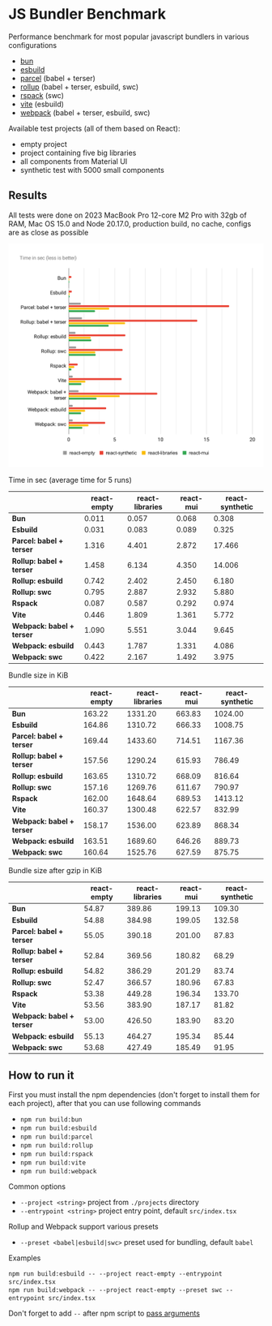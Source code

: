 # JS Bundler Benchmark

Performance benchmark for most popular javascript bundlers in various configurations

- [bun](https://bun.sh/)
- [esbuild](https://esbuild.github.io/)
- [parcel](https://parceljs.org/) (babel + terser)
- [rollup](https://rollupjs.org/) (babel + terser, esbuild, swc)
- [rspack](https://rspack.dev/) (swc)
- [vite](https://vitejs.dev/) (esbuild)
- [webpack](https://webpack.js.org/) (babel + terser, esbuild, swc)

Available test projects (all of them based on React):

- empty project
- project containing five big libraries
- all components from Material UI
- synthetic test with 5000 small components

## Results

All tests were done on 2023 MacBook Pro 12-core M2 Pro with 32gb of RAM, Mac OS 15.0 and Node 20.17.0, production build, no cache, configs are as close as possible

![Build time in sec](images/build-time-in-sec.svg "Build time in sec")

Time in sec (average time for 5 runs)

|                             | **react-empty** | **react-libraries** | **react-mui** | **react-synthetic** | 
|-----------------------------|-----------------|---------------------|---------------|---------------------| 
| **Bun**                     | 0.011           | 0.057               | 0.068         | 0.308               | 
| **Esbuild**                 | 0.031           | 0.083               | 0.089         | 0.325               | 
| **Parcel: babel + terser**  | 1.316           | 4.401               | 2.872         | 17.466              | 
| **Rollup: babel + terser**  | 1.458           | 6.134               | 4.350         | 14.006              | 
| **Rollup: esbuild**         | 0.742           | 2.402               | 2.450         | 6.180               | 
| **Rollup: swc**             | 0.795           | 2.887               | 2.932         | 5.880               | 
| **Rspack**                  | 0.087           | 0.587               | 0.292         | 0.974               | 
| **Vite**                    | 0.446           | 1.809               | 1.361         | 5.772               | 
| **Webpack: babel + terser** | 1.090           | 5.551               | 3.044         | 9.645               | 
| **Webpack: esbuild**        | 0.443           | 1.787               | 1.331         | 4.086               | 
| **Webpack: swc**            | 0.422           | 2.167               | 1.492         | 3.975               |

Bundle size in KiB

|                             | **react-empty** | **react-libraries** | **react-mui** | **react-synthetic** | 
|-----------------------------|-----------------|---------------------|---------------|---------------------| 
| **Bun**                     | 163.22          | 1331.20             | 663.83        | 1024.00             | 
| **Esbuild**                 | 164.86          | 1310.72             | 666.33        | 1008.75             | 
| **Parcel: babel + terser**  | 169.44          | 1433.60             | 714.51        | 1167.36             | 
| **Rollup: babel + terser**  | 157.56          | 1290.24             | 615.93        | 786.49              | 
| **Rollup: esbuild**         | 163.65          | 1310.72             | 668.09        | 816.64              | 
| **Rollup: swc**             | 157.16          | 1269.76             | 611.67        | 790.97              | 
| **Rspack**                  | 162.00          | 1648.64             | 689.53        | 1413.12             | 
| **Vite**                    | 160.37          | 1300.48             | 622.57        | 832.99              | 
| **Webpack: babel + terser** | 158.17          | 1536.00             | 623.89        | 868.34              | 
| **Webpack: esbuild**        | 163.51          | 1689.60             | 646.26        | 889.73              | 
| **Webpack: swc**            | 160.64          | 1525.76             | 627.59        | 875.75              |

Bundle size after gzip in KiB

|                             | **react-empty** | **react-libraries** | **react-mui** | **react-synthetic** | 
|-----------------------------|-----------------|---------------------|---------------|---------------------| 
| **Bun**                     | 54.87           | 389.86              | 199.13        | 109.30              | 
| **Esbuild**                 | 54.88           | 384.98              | 199.05        | 132.58              | 
| **Parcel: babel + terser**  | 55.05           | 390.18              | 201.00        | 87.83               | 
| **Rollup: babel + terser**  | 52.84           | 369.56              | 180.82        | 68.29               | 
| **Rollup: esbuild**         | 54.82           | 386.29              | 201.29        | 83.74               | 
| **Rollup: swc**             | 52.47           | 366.57              | 180.96        | 67.83               | 
| **Rspack**                  | 53.38           | 449.28              | 196.34        | 133.70              | 
| **Vite**                    | 53.56           | 383.90              | 187.17        | 81.82               | 
| **Webpack: babel + terser** | 53.00           | 426.50              | 183.90        | 83.20               | 
| **Webpack: esbuild**        | 55.13           | 464.27              | 195.34        | 85.44               | 
| **Webpack: swc**            | 53.68           | 427.49              | 185.49        | 91.95               | 


## How to run it

First you must install the npm dependencies (don't forget to install them for each project), after that you can use following commands

- `npm run build:bun`
- `npm run build:esbuild`
- `npm run build:parcel`
- `npm run build:rollup`
- `npm run build:rspack`
- `npm run build:vite`
- `npm run build:webpack`

Common options

- `--project <string>` project from `./projects` directory
- `--entrypoint <string>` project entry point, default `src/index.tsx`

Rollup and Webpack support various presets

- `--preset <babel|esbuild|swc>` preset used for bundling, default `babel`

Examples

```shell
npm run build:esbuild -- --project react-empty --entrypoint src/index.tsx
npm run build:webpack -- --project react-empty --preset swc --entrypoint src/index.tsx
```

Don't forget to add `--` after npm script to [pass arguments](https://docs.npmjs.com/cli/v6/commands/npm-run-script#description)
